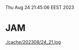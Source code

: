 Thu Aug 24 21:45:06 EEST 2023
# JAM
<a href='./cache/202308/24_21.log'>./cache/202308/24_21.log</a>
